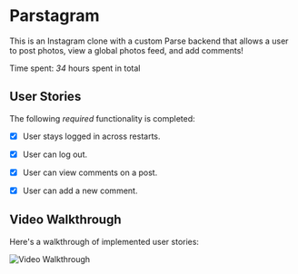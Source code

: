 # **Parstagram**

This is an Instagram clone with a custom Parse backend that allows a user to post photos, view a global photos feed, and add comments!

Time spent: *34* hours spent in total

## User Stories

The following *required* functionality is completed:

- [x] User stays logged in across restarts. 
- [x] User can log out. 
- [x] User can view comments on a post. 
- [x] User can add a new comment. 



## Video Walkthrough

Here's a walkthrough of implemented user stories:

<img src='http://i.imgur.com/link/to/your/gif/file.gif' title='Video Walkthrough' width='' alt='Video Walkthrough' />
